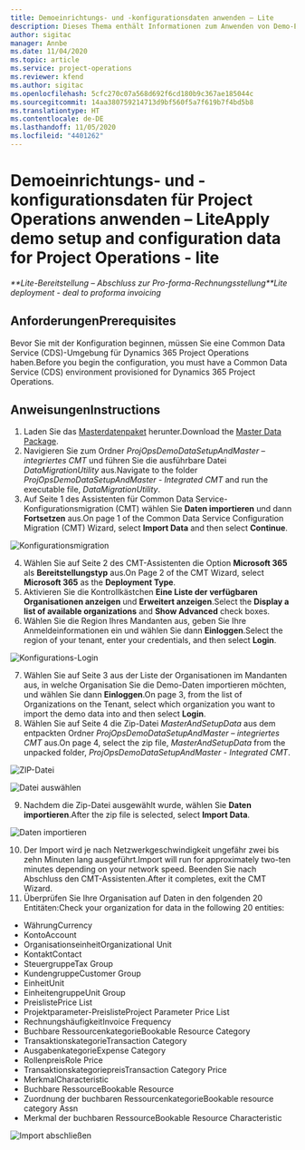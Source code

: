 ```yaml
---
title: Demoeinrichtungs- und -konfigurationsdaten anwenden – Lite
description: Dieses Thema enthält Informationen zum Anwenden von Demo-Einrichtungs- und Konfigurationsdaten für Project Operations.
author: sigitac
manager: Annbe
ms.date: 11/04/2020
ms.topic: article
ms.service: project-operations
ms.reviewer: kfend
ms.author: sigitac
ms.openlocfilehash: 5cfc270c07a568d692f6cd180b9c367ae185044c
ms.sourcegitcommit: 14aa380759214713d9bf560f5a7f619b7f4bd5b8
ms.translationtype: HT
ms.contentlocale: de-DE
ms.lasthandoff: 11/05/2020
ms.locfileid: "4401262"
---
```

# <a name="apply-demo-setup-and-configuration-data-for-project-operations---lite"></a><span data-ttu-id="51b64-103">Demoeinrichtungs- und -konfigurationsdaten für Project Operations anwenden – Lite</span><span class="sxs-lookup"><span data-stu-id="51b64-103">Apply demo setup and configuration data for Project Operations - lite</span></span> 

<span data-ttu-id="51b64-104">_\*\*Lite-Bereitstellung – Abschluss zur Pro-forma-Rechnungsstellung_</span><span class="sxs-lookup"><span data-stu-id="51b64-104">_\*\*Lite deployment - deal to proforma invoicing_</span></span>

## <a name="prerequisites"></a><span data-ttu-id="51b64-105">Anforderungen</span><span class="sxs-lookup"><span data-stu-id="51b64-105">Prerequisites</span></span>

<span data-ttu-id="51b64-106">Bevor Sie mit der Konfiguration beginnen, müssen Sie eine Common Data Service (CDS)-Umgebung für Dynamics 365 Project Operations haben.</span><span class="sxs-lookup"><span data-stu-id="51b64-106">Before you begin the configuration, you must have a Common Data Service (CDS) environment provisioned for Dynamics 365 Project Operations.</span></span>


## <a name="instructions"></a><span data-ttu-id="51b64-107">Anweisungen</span><span class="sxs-lookup"><span data-stu-id="51b64-107">Instructions</span></span>

1. <span data-ttu-id="51b64-108">Laden Sie das [Masterdatenpaket](https://download.microsoft.com/download/3/4/1/341bf279-a64f-4baa-af31-ce624859b518/ProjOpsSampleSetupData%20-%20CE%20only%20CMT.zip) herunter.</span><span class="sxs-lookup"><span data-stu-id="51b64-108">Download the [Master Data Package](https://download.microsoft.com/download/3/4/1/341bf279-a64f-4baa-af31-ce624859b518/ProjOpsSampleSetupData%20-%20CE%20only%20CMT.zip).</span></span> 
2. <span data-ttu-id="51b64-109">Navigieren Sie zum Ordner *ProjOpsDemoDataSetupAndMaster – integriertes CMT* und führen Sie die ausführbare Datei *DataMigrationUtility* aus.</span><span class="sxs-lookup"><span data-stu-id="51b64-109">Navigate to the folder *ProjOpsDemoDataSetupAndMaster - Integrated CMT* and run the executable file, *DataMigrationUtility*.</span></span>
3. <span data-ttu-id="51b64-110">Auf Seite 1 des Assistenten für Common Data Service-Konfigurationsmigration (CMT) wählen Sie **Daten importieren** und dann **Fortsetzen** aus.</span><span class="sxs-lookup"><span data-stu-id="51b64-110">On page 1 of the Common Data Service Configuration Migration (CMT) Wizard, select **Import Data** and then select **Continue**.</span></span>

![Konfigurationsmigration](./media/1ConfigurationMigration.png)

4. <span data-ttu-id="51b64-112">Wählen Sie auf Seite 2 des CMT-Assistenten die Option **Microsoft 365** als **Bereitstellungstyp** aus.</span><span class="sxs-lookup"><span data-stu-id="51b64-112">On Page 2 of the CMT Wizard, select **Microsoft 365** as the **Deployment Type**.</span></span>
5. <span data-ttu-id="51b64-113">Aktivieren Sie die Kontrollkästchen **Eine Liste der verfügbaren Organisationen anzeigen** und **Erweitert anzeigen**.</span><span class="sxs-lookup"><span data-stu-id="51b64-113">Select the **Display a list of available organizations** and **Show Advanced** check boxes.</span></span>
6. <span data-ttu-id="51b64-114">Wählen Sie die Region Ihres Mandanten aus, geben Sie Ihre Anmeldeinformationen ein und wählen Sie dann **Einloggen**.</span><span class="sxs-lookup"><span data-stu-id="51b64-114">Select the region of your tenant, enter your credentials, and then select **Login**.</span></span>

![Konfigurations-Login](./media/2ConfigurationSignin.png)

7. <span data-ttu-id="51b64-116">Wählen Sie auf Seite 3 aus der Liste der Organisationen im Mandanten aus, in welche Organisation Sie die Demo-Daten importieren möchten, und wählen Sie dann **Einloggen**.</span><span class="sxs-lookup"><span data-stu-id="51b64-116">On page 3, from the list of Organizations on the Tenant, select which organization you want to import the demo data into and then select **Login**.</span></span>
8. <span data-ttu-id="51b64-117">Wählen Sie auf Seite 4 die Zip-Datei *MasterAndSetupData* aus dem entpackten Ordner *ProjOpsDemoDataSetupAndMaster – integriertes CMT* aus.</span><span class="sxs-lookup"><span data-stu-id="51b64-117">On page 4, select the zip file, *MasterAndSetupData* from the unpacked folder, *ProjOpsDemoDataSetupAndMaster - Integrated CMT*.</span></span>

![ZIP-Datei](./media/3ZipFile.png)

![Datei auswählen](./media/4SelectAFile.png)

9. <span data-ttu-id="51b64-120">Nachdem die Zip-Datei ausgewählt wurde, wählen Sie **Daten importieren**.</span><span class="sxs-lookup"><span data-stu-id="51b64-120">After the zip file is selected, select **Import Data**.</span></span>

![Daten importieren](./media/5ImportData.png)

10. <span data-ttu-id="51b64-122">Der Import wird je nach Netzwerkgeschwindigkeit ungefähr zwei bis zehn Minuten lang ausgeführt.</span><span class="sxs-lookup"><span data-stu-id="51b64-122">Import will run for approximately two-ten minutes depending on your network speed.</span></span> <span data-ttu-id="51b64-123">Beenden Sie nach Abschluss den CMT-Assistenten.</span><span class="sxs-lookup"><span data-stu-id="51b64-123">After it completes, exit the CMT Wizard.</span></span> 
11. <span data-ttu-id="51b64-124">Überprüfen Sie Ihre Organisation auf Daten in den folgenden 20 Entitäten:</span><span class="sxs-lookup"><span data-stu-id="51b64-124">Check your organization for data in the following 20 entities:</span></span>

-   <span data-ttu-id="51b64-125">Währung</span><span class="sxs-lookup"><span data-stu-id="51b64-125">Currency</span></span>
-   <span data-ttu-id="51b64-126">Konto</span><span class="sxs-lookup"><span data-stu-id="51b64-126">Account</span></span>
-   <span data-ttu-id="51b64-127">Organisationseinheit</span><span class="sxs-lookup"><span data-stu-id="51b64-127">Organizational Unit</span></span>
-   <span data-ttu-id="51b64-128">Kontakt</span><span class="sxs-lookup"><span data-stu-id="51b64-128">Contact</span></span>
-   <span data-ttu-id="51b64-129">Steuergruppe</span><span class="sxs-lookup"><span data-stu-id="51b64-129">Tax Group</span></span>
-   <span data-ttu-id="51b64-130">Kundengruppe</span><span class="sxs-lookup"><span data-stu-id="51b64-130">Customer Group</span></span>
-   <span data-ttu-id="51b64-131">Einheit</span><span class="sxs-lookup"><span data-stu-id="51b64-131">Unit</span></span>
-   <span data-ttu-id="51b64-132">Einheitengruppe</span><span class="sxs-lookup"><span data-stu-id="51b64-132">Unit Group</span></span>
-   <span data-ttu-id="51b64-133">Preisliste</span><span class="sxs-lookup"><span data-stu-id="51b64-133">Price List</span></span>
-   <span data-ttu-id="51b64-134">Projektparameter-Preisliste</span><span class="sxs-lookup"><span data-stu-id="51b64-134">Project Parameter Price List</span></span> 
-   <span data-ttu-id="51b64-135">Rechnungshäufigkeit</span><span class="sxs-lookup"><span data-stu-id="51b64-135">Invoice Frequency</span></span>
-   <span data-ttu-id="51b64-136">Buchbare Ressourcenkategorie</span><span class="sxs-lookup"><span data-stu-id="51b64-136">Bookable Resource Category</span></span>
-   <span data-ttu-id="51b64-137">Transaktionskategorie</span><span class="sxs-lookup"><span data-stu-id="51b64-137">Transaction Category</span></span>
-   <span data-ttu-id="51b64-138">Ausgabenkategorie</span><span class="sxs-lookup"><span data-stu-id="51b64-138">Expense Category</span></span>
-   <span data-ttu-id="51b64-139">Rollenpreis</span><span class="sxs-lookup"><span data-stu-id="51b64-139">Role Price</span></span>
-   <span data-ttu-id="51b64-140">Transaktionskategoriepreis</span><span class="sxs-lookup"><span data-stu-id="51b64-140">Transaction Category Price</span></span>
-   <span data-ttu-id="51b64-141">Merkmal</span><span class="sxs-lookup"><span data-stu-id="51b64-141">Characteristic</span></span>
-   <span data-ttu-id="51b64-142">Buchbare Ressource</span><span class="sxs-lookup"><span data-stu-id="51b64-142">Bookable Resource</span></span>
-   <span data-ttu-id="51b64-143">Zuordnung der buchbaren Ressourcenkategorie</span><span class="sxs-lookup"><span data-stu-id="51b64-143">Bookable resource category Assn</span></span>
-   <span data-ttu-id="51b64-144">Merkmal der buchbaren Ressource</span><span class="sxs-lookup"><span data-stu-id="51b64-144">Bookable Resource Characteristic</span></span>

![Import abschließen](./media/6CompleteImport.png)
